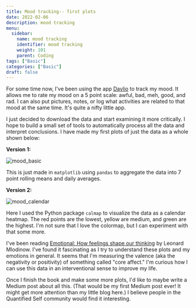 ```yaml
---
title: Mood tracking-- first plots
date: 2022-02-06
description: mood tracking
menu:
  sidebar:
    name: mood tracking
    identifier: mood tracking
    weight: 101
    parent: Coding
tags: ["Basic"]
categories: ["Basic"]
draft: false
---
```

For some time now, I've been using the app [Daylio](https://daylio.net/) to track my mood. It allows me to rate
my mood on a 5 point scale: awful, bad, meh, good, and rad. I can also put pictures, notes, or log what activities are
related to that mood at the same time. It's quite a nifty little app.

I just decided to download the data and start examining it more critically.
I hope to build a small set of tools to automatically process all the data and interpret conclusions. I have made
my first plots of just the data as a whole shown below:

**Version 1:**

![mood_basic](/assets/img/mood_basic.png)

This is just made in `matplotlib` using `pandas` to aggregate the data into 7 point rolling means and daily averages.

**Version 2:**

![mood_calendar](/assets/img/mood_calendar.png)

Here I used the Python package `calmap` to visualize the data as a calendar heatmap. The red points are the lowest,
yellow are medium, and green are the highest. I'm not sure that I love the colormap,
but I can experiment with that some more.

I've been reading [Emotional: How feelings shape our thinking](https://www.amazon.com/Emotional-How-Feelings-Shape-Thinking-ebook/dp/B091PJ8BSJ/ref=sr_1_3?keywords=emotional&qid=1644201936&sr=8-3)
by Leonard Mlodinow. I've found it fascinating as I try to understand these plots and my emotions in general.
It seems that I'm measuring the valence (aka the negativity or positivity) of something called "core affect."
I'm curious how I can use this data in an interventional sense to improve my life.

Once I finish the book and make some more plots, I'd like to maybe write a Medium post about all this.
(That would be my first Medium post ever! It might get more attention than my little blog here.)
I believe people in the Quantified Self community would find it interesting.
